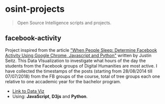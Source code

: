 # osint-projects
>Open Source Intelligence scripts and projects.

## facebook-activity
Project inspired from the article ["When People Sleep: Determine Facebook Activity Using Google Chrome, Javascript and Python"](http://www.automatingosint.com/blog/2016/03/osint-facebook-when-people-sleep/) written by Justin Seitz. This Data VIsualization to investigate what hours of the day the students from the Facebook groups of Digital Humanities are most active. I have collected the timestamps of the posts (starting from 28/08/2014 till 07/07/2018) from the FB groups of the course, total of tree groups each one relative to one accademic year for the bachelor program.
* [Link to Data Viz](https://codepen.io/BuccaneerDev/full/bKXqZy/)
* Using: **JavaScript**, **D3js** and **Python**.

